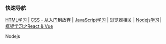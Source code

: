 ### <span id="top">快速导航</span>

[HTML学习](./knowledge-map/fe/html) | [CSS - 从入门到放弃](./knowledge-map/fe/css) | [JavaScript学习](./knowledge-map/fe/javascript) | [浏览器相关](./knowledge-map/fe/browser) | [Nodejs学习](./knowledge-map/fe/nodejs)| [框架学习之React & Vue](./knowledge-map/fe/react-vue)

Nodejs



